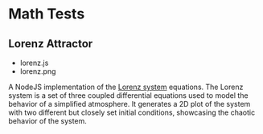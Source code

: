 # Math Tests

## Lorenz Attractor
- lorenz.js
- lorenz.png

A NodeJS implementation of the [Lorenz system](https://en.wikipedia.org/wiki/Lorenz_system) equations.
The Lorenz system is a set of three coupled differential equations used to model the behavior of a simplified atmosphere.
It generates a 2D plot of the system with two different but closely set initial conditions, showcasing the chaotic behavior of the system.
